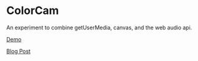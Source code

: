 ColorCam
========

An experiment to combine getUserMedia, canvas,  and the web audio api.

[Demo](http://iambrandonn.github.com/WebcamSwiper)

[Blog Post](http://tripleequals.blogspot.com/2012/10/color-cam.html)
